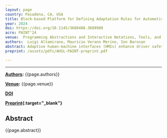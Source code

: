 ```yaml
---
layout: page
country: Pasadena, CA, USA
title: Block-based Platform for Defining Adaptation Rules for Automotive Systems
year: 2024
doi: https://doi.org/10.1145/3689488.3689989
acro: PAINT'24
venue:  Programming Abstractions and Interactive Notations, Tools, and Environments (PAINT)
authors:  Luigi Altamirano, Mauricio Verano Merino, Ion Barosan
abstract: Adaptive human-machine interfaces (HMIs) enhance driver safety and comfort by tailoring information presentation. While existing research identifies key adaptation parameters, their practical application remains challenging due to the complexity of rule-based decision making and the limitations of current authoring tools. To address these issues, this paper introduces AHSL, a domain-specific language for efficiently specifying message adaptation logic. By unifying established adaptation parameters within a hierarchical structure, AHSL simplifies rule creation and improves readability. Usability testing demonstrates AHSL’s effectiveness in supporting intuitive and efficient decision logic development.
preprint: /assets/pdfs/AHSL-PAINT-preprint.pdf

---
```


---

**[Authors](#):** {{page.authors}}

**[Venue](#):** {{page.venue}}


**[DOI]({{page.doi}})**  


**[Preprint]({{page.preprint}}){:target="_blank"}** 

## Abstract

{{page.abstract}}